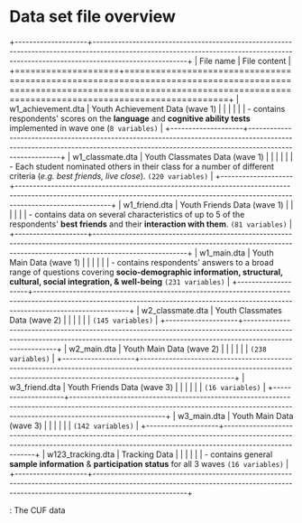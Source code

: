 # Data set file overview

+--------------------+--------------------------------------------------------------------------------------------------------------------------------------------------------------------------------------+
| File name          | File content                                                                                                                                                                         |
+====================+======================================================================================================================================================================================+
| w1_achievement.dta | Youth Achievement Data (wave 1)                                                                                                                                                      |
|                    |                                                                                                                                                                                      |
|                    | -   contains respondents' scores on the **language** and **cognitive ability tests** implemented in wave one (`8 variables)`                                                         |
+--------------------+--------------------------------------------------------------------------------------------------------------------------------------------------------------------------------------+
| w1_classmate.dta   | Youth Classmates Data (wave 1)                                                                                                                                                       |
|                    |                                                                                                                                                                                      |
|                    | -   Each student nominated others in their class for a number of different criteria (*e.g. best friends, live close*). `(220 variables)`                                             |
+--------------------+--------------------------------------------------------------------------------------------------------------------------------------------------------------------------------------+
| w1_friend.dta      | Youth Friends Data (wave 1)                                                                                                                                                          |
|                    |                                                                                                                                                                                      |
|                    | -   contains data on several characteristics of up to 5 of the respondents' **best friends** and their **interaction with them**. `(81 variables)`                                   |
+--------------------+--------------------------------------------------------------------------------------------------------------------------------------------------------------------------------------+
| w1_main.dta        | Youth Main Data (wave 1)                                                                                                                                                             |
|                    |                                                                                                                                                                                      |
|                    | -   contains respondents' answers to a broad range of questions covering **socio-demographic information, structural, cultural, social integration, & well-being** `(231 variables)` |
+--------------------+--------------------------------------------------------------------------------------------------------------------------------------------------------------------------------------+
| w2_classmate.dta   | Youth Classmates Data (wave 2)                                                                                                                                                       |
|                    |                                                                                                                                                                                      |
|                    | `(145 variables)`                                                                                                                                                                    |
+--------------------+--------------------------------------------------------------------------------------------------------------------------------------------------------------------------------------+
| w2_main.dta        | Youth Main Data (wave 2)                                                                                                                                                             |
|                    |                                                                                                                                                                                      |
|                    | `(238 variables)`                                                                                                                                                                    |
+--------------------+--------------------------------------------------------------------------------------------------------------------------------------------------------------------------------------+
| w3_friend.dta      | Youth Friends Data (wave 3)                                                                                                                                                          |
|                    |                                                                                                                                                                                      |
|                    | `(16 variables)`                                                                                                                                                                     |
+--------------------+--------------------------------------------------------------------------------------------------------------------------------------------------------------------------------------+
| w3_main.dta        | Youth Main Data (wave 3)                                                                                                                                                             |
|                    |                                                                                                                                                                                      |
|                    | `(142 variables)`                                                                                                                                                                    |
+--------------------+--------------------------------------------------------------------------------------------------------------------------------------------------------------------------------------+
| w123_tracking.dta  | Tracking Data                                                                                                                                                                        |
|                    |                                                                                                                                                                                      |
|                    | -   contains general **sample information** & **participation status** for all 3 waves `(16 variables)`                                                                              |
+--------------------+--------------------------------------------------------------------------------------------------------------------------------------------------------------------------------------+

: The CUF data
